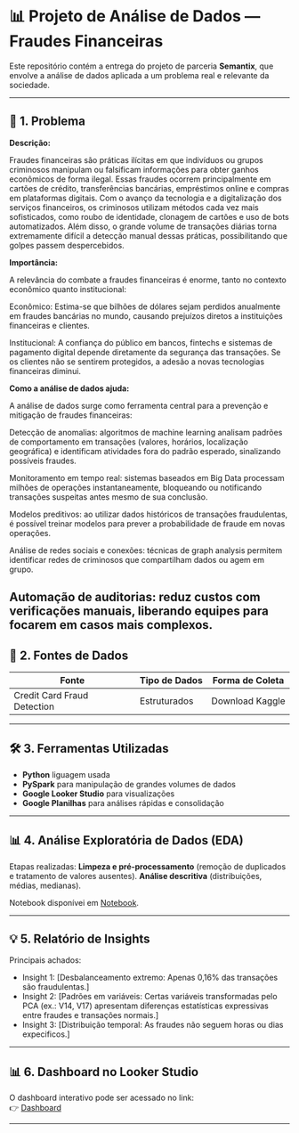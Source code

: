 # 📊 Projeto de Análise de Dados —  Fraudes Financeiras

Este repositório contém a entrega do projeto de parceria **Semantix**, que envolve a análise de dados aplicada a um problema real e relevante da sociedade.

---

## 🔎 1. Problema

**Descrição:**  

Fraudes financeiras são práticas ilícitas em que indivíduos ou grupos criminosos manipulam ou falsificam informações para obter ganhos econômicos de forma ilegal. Essas fraudes ocorrem principalmente em cartões de crédito, transferências bancárias, empréstimos online e compras em plataformas digitais.
Com o avanço da tecnologia e a digitalização dos serviços financeiros, os criminosos utilizam métodos cada vez mais sofisticados, como roubo de identidade, clonagem de cartões e uso de bots automatizados. Além disso, o grande volume de transações diárias torna extremamente difícil a detecção manual dessas práticas, possibilitando que golpes passem despercebidos.

**Importância:** 

A relevância do combate a fraudes financeiras é enorme, tanto no contexto econômico quanto institucional:

Econômico: Estima-se que bilhões de dólares sejam perdidos anualmente em fraudes bancárias no mundo, causando prejuízos diretos a instituições financeiras e clientes.

Institucional: A confiança do público em bancos, fintechs e sistemas de pagamento digital depende diretamente da segurança das transações. Se os clientes não se sentirem protegidos, a adesão a novas tecnologias financeiras diminui.

**Como a análise de dados ajuda:**  

A análise de dados surge como ferramenta central para a prevenção e mitigação de fraudes financeiras:

Detecção de anomalias: algoritmos de machine learning analisam padrões de comportamento em transações (valores, horários, localização geográfica) e identificam atividades fora do padrão esperado, sinalizando possíveis fraudes.

Monitoramento em tempo real: sistemas baseados em Big Data processam milhões de operações instantaneamente, bloqueando ou notificando transações suspeitas antes mesmo de sua conclusão.

Modelos preditivos: ao utilizar dados históricos de transações fraudulentas, é possível treinar modelos para prever a probabilidade de fraude em novas operações.

Análise de redes sociais e conexões: técnicas de graph analysis permitem identificar redes de criminosos que compartilham dados ou agem em grupo.

Automação de auditorias: reduz custos com verificações manuais, liberando equipes para focarem em casos mais complexos.
---

## 📂 2. Fontes de Dados

| Fonte | Tipo de Dados | Forma de Coleta |
|-------|---------------|-----------------|
| Credit Card Fraud Detection | Estruturados | Download Kaggle |

---

## 🛠️ 3. Ferramentas Utilizadas

- **Python** liguagem usada
- **PySpark** para manipulação de grandes volumes de dados
- **Google Looker Studio** para visualizações
- **Google Planilhas** para análises rápidas e consolidação

---

## 📊 4. Análise Exploratória de Dados (EDA)

Etapas realizadas:
**Limpeza e pré-processamento** (remoção de duplicados e tratamento de valores ausentes).
**Análise descritiva** (distribuições, médias, medianas).

  Notebook disponívei em [Notebook](https://colab.research.google.com/drive/1ADFtjV31fGhhn718HGHTkRbSAGKMthRE?usp=sharing).

---

## 💡 5. Relatório de Insights

Principais achados:
- Insight 1: [Desbalanceamento extremo: Apenas 0,16% das transações são fraudulentas.]  
- Insight 2: [Padrões em variáveis: Certas variáveis transformadas pelo PCA (ex.: V14, V17) apresentam diferenças estatísticas expressivas entre fraudes e transações normais.]  
- Insight 3: [Distribuição temporal: As fraudes não seguem horas ou dias expecificos.]

---

## 📊 6. Dashboard no Looker Studio

O dashboard interativo pode ser acessado no link:  
👉 [Dashboard](https://lookerstudio.google.com/reporting/24ab7934-7569-4e70-8e82-286d5ae07ada)

---
